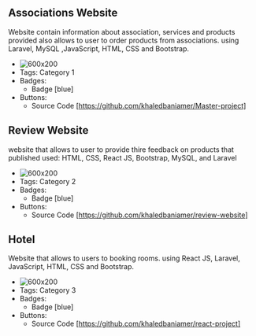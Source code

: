 ## Associations Website
Website contain information about association, services and products provided also allows to user to order products from associations. using Laravel, MySQL ,JavaScript, HTML, CSS and Bootstrap.
- ![600x200](https://via.placeholder.com/600x200)
- Tags: Category 1
- Badges:
  - Badge [blue]
- Buttons:
  - Source Code [https://github.com/khaledbaniamer/Master-project]

## Review Website
website that allows to user to provide thire feedback on products that published used: HTML, CSS, React JS, Bootstrap, MySQL, and Laravel
- ![600x200](https://via.placeholder.com/600x200)
- Tags: Category 2
- Badges:
  - Badge [blue]
- Buttons:
  - Source Code [https://github.com/khaledbaniamer/review-website]

## Hotel
Website that allows to users to booking rooms. using React JS, Laravel, JavaScript, HTML, CSS and Bootstrap.
- ![600x200](https://via.placeholder.com/600x200)
- Tags: Category 3
- Badges:
  - Badge [blue]
- Buttons:
  - Source Code [https://github.com/khaledbaniamer/react-project]